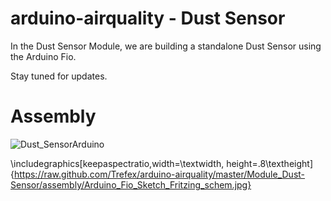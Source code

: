 arduino-airquality - Dust Sensor
==================

In the Dust Sensor Module, we are building a standalone Dust Sensor using the Arduino Fio.

Stay tuned for updates.

# Assembly

![Dust_SensorArduino](https://raw.github.com/Trefex/arduino-airquality/master/Module_Dust-Sensor/assembly/Arduino_Fio_Sketch_Fritzing_schem.jpg)

\includegraphics[keepaspectratio,width=\textwidth, height=.8\textheight]{https://raw.github.com/Trefex/arduino-airquality/master/Module_Dust-Sensor/assembly/Arduino_Fio_Sketch_Fritzing_schem.jpg} 


